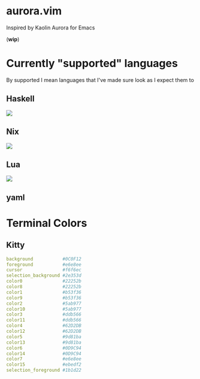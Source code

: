 # aurora.vim

Inspired by Kaolin Aurora for Emacs

(**wip**)

# Currently "supported" languages

By supported I mean languages that I've made sure look as I expect them to

## **Haskell**
![](../assets/aurora-vim-01.png?raw=true)

## **Nix**
![](../assets/aurora-vim-nix01.png?raw=true)

## **Lua**
![](../assets/aurora-vim-lua.png?raw=true)

## **yaml**

# Terminal Colors

## Kitty
```YAML
background           #0C0F12
foreground           #e6e8ee
cursor               #f6f6ec
selection_background #2e353d
color0               #22252b
color8               #22252b
color1               #b53f36
color9               #b53f36
color2               #5ab977
color10              #5ab977
color3               #ddb566
color11              #ddb566
color4               #62D2DB
color12              #62D2DB
color5               #9d81ba
color13              #9d81ba
color6               #0D9C94
color14              #0D9C94
color7               #e6e8ee
color15              #ebedf2
selection_foreground #1b1d22
```

